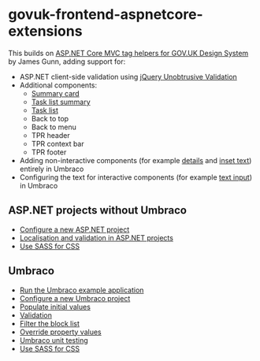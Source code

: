 # govuk-frontend-aspnetcore-extensions

This builds on [ASP.NET Core MVC tag helpers for GOV.UK Design System](https://github.com/gunndabad/govuk-frontend-aspnetcore) by James Gunn, adding support for:

- ASP.NET client-side validation using [jQuery Unobtrusive Validation](https://github.com/aspnet/jquery-validation-unobtrusive)
- Additional components:
  - [Summary card](/docs/components/summary-card.md)
  - [Task list summary](/docs/components/task-list-summary.md)
  - [Task list](/docs/components/task-list.md)
  - Back to top
  - Back to menu
  - TPR header
  - TPR context bar
  - TPR footer
- Adding non-interactive components (for example [details](https://design-system.service.gov.uk/components/details/) and [inset text](https://design-system.service.gov.uk/components/inset-text/)) entirely in Umbraco
- Configuring the text for interactive components (for example [text input](https://design-system.service.gov.uk/components/text-input/)) in Umbraco

## ASP.NET projects without Umbraco

- [Configure a new ASP.NET project](docs/aspnet/new-aspnet-project.md)
- [Localisation and validation in ASP.NET projects](docs/aspnet/localisation-and-validation.md)
- [Use SASS for CSS](docs/aspnet/sass.md)

## Umbraco

- [Run the Umbraco example application](docs/umbraco/run-example-application.md)
- [Configure a new Umbraco project](docs/umbraco/new-umbraco-project.md)
- [Populate initial values](docs/umbraco/populate-initial-values.md)
- [Validation](docs/umbraco/validation.md)
- [Filter the block list](docs/umbraco/filter-blocks.md)
- [Override property values](docs/umbraco/override-property-values.md)
- [Umbraco unit testing](docs/umbraco/unit-testing.md)
- [Use SASS for CSS](docs/aspnet/sass.md)
